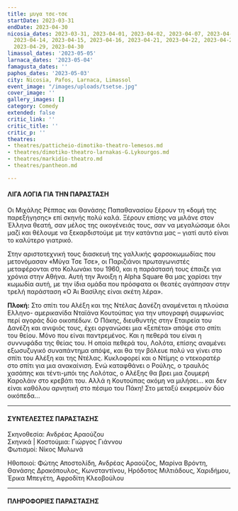 ```yaml
---
title: μυγα τσε-τσε
startDate: 2023-03-31
endDate: 2023-04-30
nicosia_dates: 2023-03-31, 2023-04-01, 2023-04-02, 2023-04-07, 2023-04-08, 2023-04-09,
  2023-04-14, 2023-04-15, 2023-04-16, 2023-04-21, 2023-04-22, 2023-04-23, 2023-04-28,
  2023-04-29, 2023-04-30
limassol_dates: '2023-05-05'
larnaca_dates: '2023-05-04'
famagusta_dates: ''
paphos_dates: '2023-05-03'
city: Nicosia, Pafos, Larnaca, Limassol
event_image: "/images/uploads/tsetse.jpg"
cover_image: ''
gallery_images: []
category: Comedy
extended: false
critic_link: ''
critic_title: ''
critic_p: ''
theatres:
- theatres/patticheio-dimotiko-theatro-lemesos.md
- theatres/dimotiko-theatro-larnakas-G.Lykourgos.md
- theatres/markidio-theatro.md
- theatres/pantheon.md

---
```

#### ΛΙΓΑ ΛΟΓΙΑ ΓΙΑ ΤΗΝ ΠΑΡΑΣΤΑΣΗ

Οι Μιχάλης Ρέππας και Θανάσης Παπαθανασίου ξέρουν τη «δομή της παρεξήγησης» επί σκηνής πολύ καλά. Ξέρουν επίσης να μιλάνε στον Έλληνα θεατή, σαν μέλος της οικογένειάς τους, σαν να μεγαλώσαμε όλοι μαζί και θέλουμε να ξεκαρδιστούμε με την κατάντια μας – γιατί αυτό είναι το καλύτερο γιατρικό.

Στην αριστοτεχνική τους διασκευή της γαλλικής φαρσοκωμωδίας που μετονόμασαν «Μύγα Τσε Τσε», οι Παριζιάνοι πρωταγωνιστές μεταφέρονται στο Κολωνάκι του 1960, και η παράστασή τους έπαιζε για χρόνια στην Αθήνα. Αυτή την Άνοιξη η Alpha Square θα μας χαρίσει την κωμωδία αυτή, με την ίδια ομάδα που πρόσφατα οι θεατές αγάπησαν στην τρελή παράσταση «Ο Άι Βασίλης είναι σκέτη λέρα».

**Πλοκή:** Στο σπίτι του Αλέξη και της Ντέλας Δανέζη αναμένεται η πλούσια Ελληνο- αμερικανίδα Νταϊάνα Κουτούπας για την υπογραφή συμφωνίας περί αγοράς δύο οικοπέδων. Ο Πάκης, διευθυντής στην Εταιρεία του Δανέζη και ανιψιός τους, έχει οργανώσει μια «ξεπέτα» απόψε στο σπίτι του θείου. Μόνο που είναι παντρεμένος. Και η πεθερά του είναι η συννυφάδα της θείας του. Η οποία πεθερά του, Λολότα, επίσης αναμένει εξωσυζυγικό συναπάντημα απόψε, και θα την βόλευε πολύ να γίνει στο σπίτι του Αλέξη και της Ντέλας. Κυκλοφορεί και ο Ντίμης ο ντεκορατέρ στο σπίτι για μια ανακαίνιση. Ενώ καταφθάνει ο Ρούλης, ο τραυλός χασάπης και τέντι-μπόι της Λολότας, ο Αλέξης θα βρει μια ζουμερή Καρολάιν στο κρεβάτι του. Αλλά η Κουτούπας ακόμη να μιλήσει... και δεν είναι καθόλου αρνητική στο πέσιμο του Πάκη! Στo μεταξύ εκκρεμούν δύο οικόπεδα...

***

#### ΣΥΝΤΕΛΕΣΤΕΣ ΠΑΡΑΣΤΑΣΗΣ

Σκηνοθεσία: Ανδρέας Αραούζου  
Σκηνικά | Κοστούμια: Γιώργος Γιάννου  
Φωτισμοί: Νίκος Μυλωνά

Ηθοποιοί: Φώτης Αποστολίδη, Ανδρέας Αραούζος, Μαρίνα Βρόντη, Θανάσης Δρακόπουλος, Κωνσταντίνου, Ηρόδοτος Μιλτιάδους, Χαριδήμου, Έρικα Μπεγέτη, Αφροδίτη Κλεοβούλου

***

#### ΠΛΗΡΟΦΟΡΙΕΣ ΠΑΡΑΣΤΑΣΗΣ